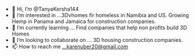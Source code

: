 - 👋 Hi, I’m @TanyaKersha144
- 👀 I’m interested in ...3Dvhomes fir homeless in Namibia and US. Growing Hemp in Panama and Jamaica for construction companies. 
- 🌱 I’m currently learning ... Find companies that help non profits build 3D Homes
- 💞️ I’m looking to collaborate on ... 3D housing construction companies. 
- 📫 How to reach me ...karenuber20@gmail.com

<!---
TanyaKersha144/TanyaKersha144 is a ✨ special ✨ repository because its `README.md` (this file) appears on your GitHub profile.
You can click the Preview link to take a look at your changes.
--->
